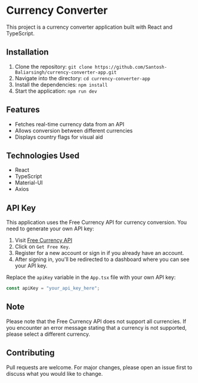 # Currency Converter

This project is a currency converter application built with React and TypeScript.

## Installation

1. Clone the repository: `git clone https://github.com/Santosh-Baliarsingh/currency-converter-app.git`
2. Navigate into the directory: `cd currency-converter-app`
3. Install the dependencies: `npm install`
4. Start the application: `npm run dev`

## Features

- Fetches real-time currency data from an API
- Allows conversion between different currencies
- Displays country flags for visual aid

## Technologies Used

- React
- TypeScript
- Material-UI
- Axios

## API Key

This application uses the Free Currency API for currency conversion. You need to generate your own API key:

1. Visit [Free Currency API](https://freecurrencyapi.com)
2. Click on `Get Free Key`.
3. Register for a new account or sign in if you already have an account.
4. After signing in, you'll be redirected to a dashboard where you can see your API key.

Replace the `apiKey` variable in the `App.tsx` file with your own API key:

```typescript
const apiKey = "your_api_key_here";
```

## Note

Please note that the Free Currency API does not support all currencies. If you encounter an error message stating that a currency is not supported, please select a different currency.

## Contributing

Pull requests are welcome. For major changes, please open an issue first to discuss what you would like to change.

